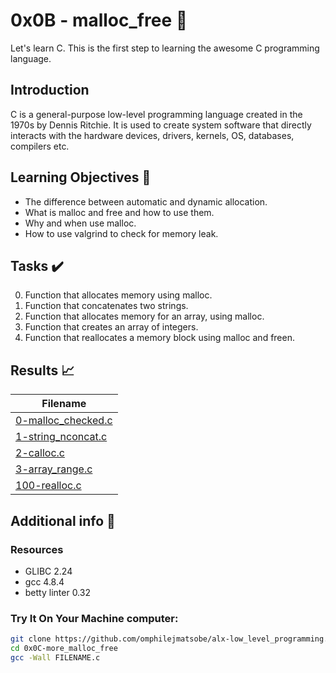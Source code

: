 # 0x0B - malloc_free 📝

Let's learn C. This is the first step to learning the awesome C programming language.

## Introduction

C is a general-purpose low-level programming language created in the 1970s by Dennis Ritchie.
It is used to create system software that directly interacts with the hardware devices, drivers, kernels, OS, databases, compilers etc.

## Learning Objectives :bookmark_tabs:

* The difference between automatic and dynamic allocation.
* What is malloc and free and how to use them.
* Why and when use malloc.
* How to use valgrind to check for memory leak.
  
## Tasks :heavy_check_mark:

0. Function that allocates memory using malloc.
1. Function that concatenates two strings.
2. Function that allocates memory for an array, using malloc.
3. Function that creates an array of integers.
4. Function that reallocates a memory block using malloc and freen.

## Results :chart_with_upwards_trend:

| Filename |
| ------ |
| [0-malloc_checked.c](https://github.com/omphilejmatsobe/alx-low_level_programming/blob/master/0x0C-more_malloc_free/0-malloc_checked.c)|
| [1-string_nconcat.c](https://github.com/omphilejmatsobe/alx-low_level_programming/blob/master/0x0C-more_malloc_free/1-string_nconcat.c)|
| [2-calloc.c](https://github.com/omphilejmatsobe/alx-low_level_programming/blob/master/0x0C-more_malloc_free/2-calloc.c)|
| [3-array_range.c](https://github.com/omphilejmatsobe/alx-low_level_programming/blob/master/0x0C-more_malloc_free/3-array_range.c)|
| [100-realloc.c](https://github.com/omphilejmatsobe/alx-low_level_programming/blob/master/0x0C-more_malloc_free/100-realloc.c)|

## Additional info :construction:
### Resources

- GLIBC 2.24
- gcc 4.8.4
- betty linter 0.32


### Try It On Your Machine computer:	
```bash
git clone https://github.com/omphilejmatsobe/alx-low_level_programming.git
cd 0x0C-more_malloc_free
gcc -Wall FILENAME.c
```

